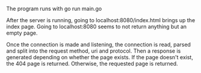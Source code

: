 The program runs with 
    go run main.go

After the server is running, going to localhost:8080/index.html brings up the index page.
Going to localhost:8080 seems to not return anything but an empty page.  

Once the connection is made and listening, the connection is read, parsed and split into
the request method, uri and protocol.  Then a response is generated depending on whether
the page exists.  If the page doesn't exist, the 404 page is returned.  Otherwise, the requested
page is returned.